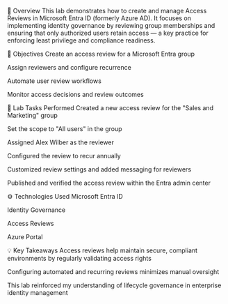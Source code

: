 📘 Overview
This lab demonstrates how to create and manage Access Reviews in Microsoft Entra ID (formerly Azure AD). It focuses on implementing identity governance by reviewing group memberships and ensuring that only authorized users retain access — a key practice for enforcing least privilege and compliance readiness.

🎯 Objectives
Create an access review for a Microsoft Entra group

Assign reviewers and configure recurrence

Automate user review workflows

Monitor access decisions and review outcomes

🧪 Lab Tasks Performed
Created a new access review for the "Sales and Marketing" group

Set the scope to "All users" in the group

Assigned Alex Wilber as the reviewer

Configured the review to recur annually

Customized review settings and added messaging for reviewers

Published and verified the access review within the Entra admin center

⚙️ Technologies Used
Microsoft Entra ID

Identity Governance

Access Reviews

Azure Portal

💡 Key Takeaways
Access reviews help maintain secure, compliant environments by regularly validating access rights

Configuring automated and recurring reviews minimizes manual oversight

This lab reinforced my understanding of lifecycle governance in enterprise identity management

